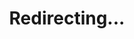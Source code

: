 ---
title: Redirecting...
layout: redirect
sitemap: false
permalink: /results/Brazil
redirect_to: /results/BRA/
---
